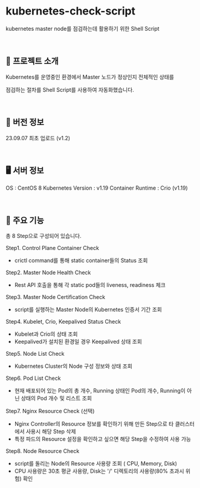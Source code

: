 # kubernetes-check-script

kubernetes master node를 점검하는데 활용하기 위한 Shell Script

<br>

## 📕 프로젝트 소개

Kubernetes를 운영중인 환경에서 Master 노드가 정상인지 전체적인 상태를

점검하는 절차를 Shell Script를 사용하여 자동화했습니다.

<br>

## 📌 버전 정보

23.09.07 최초 업로드 (v1.2)

<br>

## 🖥 서버 정보

OS : CentOS 8
Kubernetes Version : v1.19
Container Runtime :  Crio (v1.19)

<br>

## 📃 주요 기능

총 8 Step으로 구성되어 있습니다.

Step1. Control Plane Container Check
- crictl command를 통해 static container들의 Status 조회

Step2. Master Node Health Check
-  Rest API 호출을 통해 각 static pod들의 liveness, readiness 체크

Step3. Master Node Certification Check
- script를 실행하는 Master Node의 Kubernetes 인증서 기간 조회

Step4. Kubelet, Crio, Keepalived Status Check
- Kubelet과 Crio의 상태 조회
- Keepalived가 설치된 환경일 경우 Keepalived 상태 조회

Step5. Node List Check
- Kubernetes Cluster의 Node 구성 정보와 상태 조회

Step6. Pod List Check
- 현재 배포되어 있는 Pod의 총 개수, Running 상태인 Pod의 개수, Running이 아닌 상태의 Pod 개수 및 리스트 조회

Step7. Nginx Resource Check (선택)
- Nginx Controller의 Resource 정보를 확인하기 위해 만든 Step으로 타 클러스터에서 사용시 해당 Step 삭제
- 특정 파드의 Resource 설정을 확인하고 싶으면 해당 Step을 수정하여 사용 가능

Step8. Node Resource Check
- script를 돌리는 Node의 Resource 사용량 조회 ( CPU, Memory, Disk)
- CPU 사용량은 30초 평균 사용량, Disk는 '/' 디렉토리의 사용량(80% 초과시 위험) 확인

